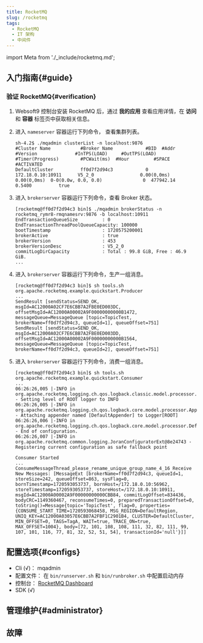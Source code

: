 ```yaml
---
title: RocketMQ
slug: /rocketmq
tags:
  - RocketMQ 
  - IT 架构
  - 中间件
---
```


import Meta from './_include/rocketmq.md';

<Meta name="meta" />

## 入门指南{#guide}

### 验证 RocketMQ{#verification}

1. Websoft9 控制台安装 RocketMQ 后，通过 **我的应用** 查看应用详情，在 **访问** 和 **容器** 标签页中获取相关信息。

2. 进入 `nameserver` 容器运行下列命令， 查看集群列表。  
    ```
    sh-4.2$ ./mqadmin clusterList -n localhost:9876
    #Cluster Name           #Broker Name            #BID  #Addr                  #Version              #InTPS(LOAD)     #OutTPS(LOAD)  #Timer(Progress)        #PCWait(ms)  #Hour         #SPACE    #ACTIVATED
    DefaultCluster          ff0d7f2d94c3            0     172.18.0.10:10911      V5_2_0                 0.00(0,0ms)       0.00(0,0ms)  0-0(0.0w, 0.0, 0.0)               0  477942.14     0.5400          true
    ```

3. 进入 `brokerserver` 容器运行下列命令，查看 Broker 状态。
    ```
    [rocketmq@ff0d7f2d94c3 bin]$ ./mqadmin brokerStatus -n rocketmq_rymr8-rmqnamesrv:9876 -b localhost:10911
    EndTransactionQueueSize         : 0
    EndTransactionThreadPoolQueueCapacity: 100000
    bootTimestamp                   : 1720575200001
    brokerActive                    : true
    brokerVersion                   : 453
    brokerVersionDesc               : V5_2_0
    commitLogDirCapacity            : Total : 99.8 GiB, Free : 46.9 GiB.
    ...
    ```

4. 进入 `brokerserver` 容器运行下列命令，生产一组消息。 

    ```
    [rocketmq@ff0d7f2d94c3 bin]$ sh tools.sh org.apache.rocketmq.example.quickstart.Producer
    ...
    SendResult [sendStatus=SEND_OK, msgId=AC12000A02CF7E6CBB7A2FBE0ED003DC, offsetMsgId=AC12000A00002A9F00000000000B1472, messageQueue=MessageQueue [topic=TopicTest, brokerName=ff0d7f2d94c3, queueId=1], queueOffset=751]
    SendResult [sendStatus=SEND_OK, msgId=AC12000A02CF7E6CBB7A2FBE0ED003DD, offsetMsgId=AC12000A00002A9F00000000000B1564, messageQueue=MessageQueue [topic=TopicTest, brokerName=ff0d7f2d94c3, queueId=2], queueOffset=751]
    ```

5. 进入 `brokerserver` 容器运行下列命令，消费一组消息。

    ```
    [rocketmq@ff0d7f2d94c3 bin]$ sh tools.sh org.apache.rocketmq.example.quickstart.Consumer
    ...
    06:26:26,005 |-INFO in org.apache.rocketmq.logging.ch.qos.logback.classic.model.processor.RootLoggerModelHandler - Setting level of ROOT logger to INFO
    06:26:26,005 |-INFO in org.apache.rocketmq.logging.ch.qos.logback.core.model.processor.AppenderRefModelHandler - Attaching appender named [DefaultAppender] to Logger[ROOT]
    06:26:26,006 |-INFO in org.apache.rocketmq.logging.ch.qos.logback.core.model.processor.DefaultProcessor@cb0ed20 - End of configuration.
    06:26:26,007 |-INFO in org.apache.rocketmq.common.logging.JoranConfiguratorExt@8e24743 - Registering current configuration as safe fallback point

    Consumer Started
    ...
    ConsumeMessageThread_please_rename_unique_group_name_4_16 Receive New Messages: [MessageExt [brokerName=ff0d7f2d94c3, queueId=1, storeSize=242, queueOffset=863, sysFlag=0, bornTimestamp=1720593053737, bornHost=/172.18.0.10:56962, storeTimestamp=1720593053737, storeHost=/172.18.0.10:10911, msgId=AC12000A00002A9F00000000000CBB84, commitLogOffset=834436, bodyCRC=1149360467, reconsumeTimes=0, preparedTransactionOffset=0, toString()=Message{topic='TopicTest', flag=0, properties={CONSUME_START_TIME=1720593068458, MSG_REGION=DefaultRegion, UNIQ_KEY=AC12000A03057E6CBB7A2FBF1C2901B4, CLUSTER=DefaultCluster, MIN_OFFSET=0, TAGS=TagA, WAIT=true, TRACE_ON=true, MAX_OFFSET=1004}, body=[72, 101, 108, 108, 111, 32, 82, 111, 99, 107, 101, 116, 77, 81, 32, 52, 51, 54], transactionId='null'}]]
    ```

## 配置选项{#configs}

- Cli (√)： mqadmin
- 配置文件： 在 `bin/runserver.sh` 和 `bin/runbroker.sh` 中配置启动内存
- 控制台： [RocketMQ Dashboard](https://rocketmq.apache.org/docs/deploymentOperations/04Dashboard)
- SDK (√)

## 管理维护{#administrator}

## 故障
